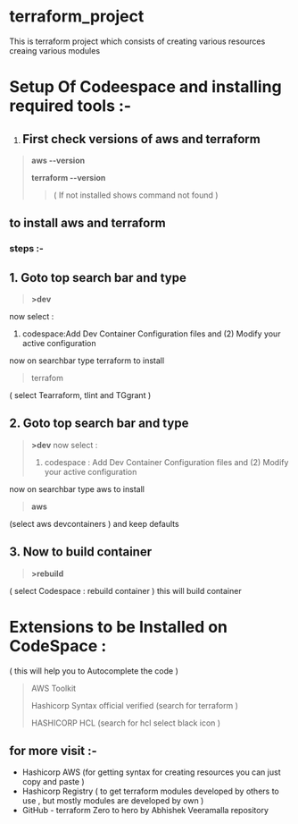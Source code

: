 # terraform_project
This is terraform project which consists of creating various resources creaing various modules 


# Setup Of Codeespace and installing required tools :-
1. ## First check versions of aws and terraform
> **aws --version**
> 
> **terraform --version**
> 
> > ( If not installed shows command not found )

## to install aws and terraform
### steps :-  
## 1. Goto top search bar and type
> **>dev**

now select :   
1) codespace:Add Dev Container Configuration files and (2) Modify your active configuration
 
now on searchbar type terraform to install
>  terrafom
> 
( select Tearraform, tlint and TGgrant )


## 2. Goto top search bar and type
> **>dev**
> now select :
> 1) codespace : Add Dev Container Configuration files and (2) Modify your active configuration

now on searchbar type aws to install  

> **aws**
> 
(select aws devcontainers ) and keep defaults
## 3. Now to build container
>  **>rebuild**
>  >
( select Codespace : rebuild container ) this will build container

# Extensions to be Installed on CodeSpace :
( this will help you to Autocomplete the code )
> AWS Toolkit
> 
> Hashicorp Syntax official verified (search for terraform )
> 
> HASHICORP HCL (search for hcl select black icon )
>
## for more visit :-  
- Hashicorp AWS (for getting syntax for creating resources you can just copy and paste )
- Hashicorp Registry ( to get terraform modules developed by others to use , but mostly modules are developed by own )
- GitHub - terraform Zero to hero by Abhishek Veeramalla repository

